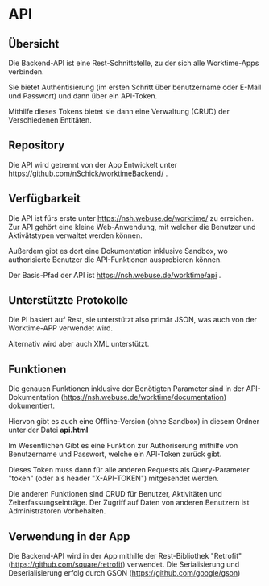 # API

## Übersicht
Die Backend-API ist eine Rest-Schnittstelle, zu der sich alle Worktime-Apps verbinden. 

Sie bietet Authentisierung (im ersten Schritt über benutzername oder E-Mail und Passwort) und dann über ein API-Token.

Mithilfe dieses Tokens bietet sie dann eine Verwaltung (CRUD) der Verschiedenen Entitäten.

## Repository
Die API wird getrennt von der App Entwickelt unter https://github.com/nSchick/worktimeBackend/ .

## Verfügbarkeit
Die API ist fürs erste unter https://nsh.webuse.de/worktime/ zu erreichen. Zur API gehört eine kleine Web-Anwendung, mit welcher die Benutzer und Aktivätstypen verwaltet werden können.

Außerdem gibt es dort eine Dokumentation inklusive Sandbox, wo authorisierte Benutzer die API-Funktionen ausprobieren können.

Der Basis-Pfad der API ist https://nsh.webuse.de/worktime/api .

## Unterstützte Protokolle
Die PI basiert auf Rest, sie unterstützt also primär JSON, was auch von der Worktime-APP verwendet wird.

Alternativ wird aber auch XML unterstützt.

## Funktionen
Die genauen Funktionen inklusive der Benötigten Parameter sind in der API-Dokumentation (https://nsh.webuse.de/worktime/documentation) dokumentiert.

Hiervon gibt es auch eine Offline-Version (ohne Sandbox) in diesem Ordner unter der Datei **api.html**

Im Wesentlichen Gibt es eine Funktion zur Authoriserung mithilfe von Benutzername und Passwort, welche ein API-Token zurück gibt.

Dieses Token muss dann für alle anderen Requests als Query-Parameter "token" (oder als header "X-API-TOKEN") mitgesendet werden.

Die anderen Funktionen sind CRUD für Benutzer, Aktivitäten und Zeiterfassungseinträge. Der Zugriff auf Daten von anderen Benutzern ist Administratoren Vorbehalten.

## Verwendung in der App
Die Backend-API wird in der App mithilfe der Rest-Bibliothek "Retrofit" (https://github.com/square/retrofit) verwendet. Die Serialisierung und Deserialisierung erfolg durch GSON (https://github.com/google/gson)






